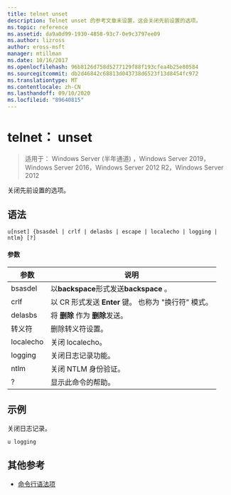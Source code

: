 ```yaml
---
title: telnet unset
description: Telnet unset 的参考文章未设置，这会关闭先前设置的选项。
ms.topic: reference
ms.assetid: da9a0d99-1930-4858-93c7-0e9c3797ee09
ms.author: lizross
author: eross-msft
manager: mtillman
ms.date: 10/16/2017
ms.openlocfilehash: 96b8126d758d5277129f88f193cfea4b25e80584
ms.sourcegitcommit: db2d46842c68813d043738d6523f13d8454fc972
ms.translationtype: MT
ms.contentlocale: zh-CN
ms.lasthandoff: 09/10/2020
ms.locfileid: "89640815"
---
```

# <a name="telnet-unset"></a>telnet： unset

> 适用于： Windows Server (半年通道) ，Windows Server 2019，Windows Server 2016，Windows Server 2012 R2，Windows Server 2012

关闭先前设置的选项。

## <a name="syntax"></a>语法
```
u[nset] {bsasdel | crlf | delasbs | escape | localecho | logging | ntlm} [?]
```
#### <a name="parameters"></a>参数
|参数|说明|
|-------|--------|
|bsasdel|以**backspace**形式发送**backspace** 。|
|crlf|以 CR 形式发送 **Enter** 键。 也称为 "换行符" 模式。|
|delasbs|将 **删除** 作为 **删除**发送。|
|转义符|删除转义符设置。|
|localecho|关闭 localecho。|
|logging|关闭日志记录功能。|
|ntlm|关闭 NTLM 身份验证。|
|?|显示此命令的帮助。|
## <a name="examples"></a>示例
关闭日志记录。
```
u logging
```
## <a name="additional-references"></a>其他参考
- [命令行语法项](command-line-syntax-key.md)
